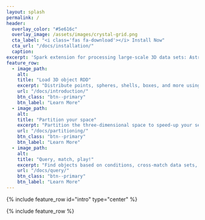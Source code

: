 ```yaml
---
layout: splash
permalink: /
header:
  overlay_color: "#5e616c"
  overlay_image: /assets/images/crystal-grid.png
  cta_label: "<i class='fas fa-download'></i> Install Now"
  cta_url: "/docs/installation/"
  caption:
excerpt: 'Spark extension for processing large-scale 3D data sets: Astrophysics, High Energy Physics, Meteorology, ...<br /> <small><a href="https://github.com/JulienPeloton/spark3D/releases/tag/0.1.1">Latest release v0.1.1</a></small><br /><br /> {::nomarkdown}<iframe style="display: inline-block;" src="https://ghbtns.com/github-btn.html?user=JulienPeloton&repo=spark3D&type=star&count=true&size=large" frameborder="0" scrolling="0" width="160px" height="30px"></iframe> <iframe style="display: inline-block;" src="https://ghbtns.com/github-btn.html?user=JulienPeloton&repo=spark3D&type=fork&count=true&size=large" frameborder="0" scrolling="0" width="158px" height="30px"></iframe>{:/nomarkdown}'
feature_row:
  - image_path:
    alt:
    title: "Load 3D object RDD"
    excerpt: "Distribute points, spheres, shells, boxes, and more using spark3D."
    url: "/docs/introduction/"
    btn_class: "btn--primary"
    btn_label: "Learn More"
  - image_path:
    alt:
    title: "Partition your space"
    excerpt: "Partition the three-dimensional space to speed-up your search."
    url: "/docs/partitioning/"
    btn_class: "btn--primary"
    btn_label: "Learn More"
  - image_path:
    alt:
    title: "Query, match, play!"
    excerpt: "Find objects based on conditions, cross-match data sets, and define your requests."
    url: "/docs/query/"
    btn_class: "btn--primary"
    btn_label: "Learn More"
---
```


{% include feature_row id="intro" type="center" %}

{% include feature_row %}
